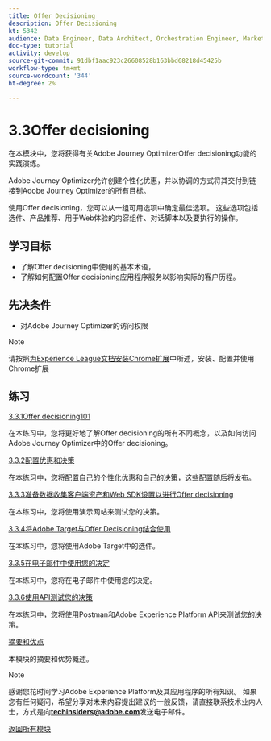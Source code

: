 ```yaml
---
title: Offer Decisioning
description: Offer Decisioning
kt: 5342
audience: Data Engineer, Data Architect, Orchestration Engineer, Marketer
doc-type: tutorial
activity: develop
source-git-commit: 91dbf1aac923c26608528b163bbd68218d45425b
workflow-type: tm+mt
source-wordcount: '344'
ht-degree: 2%

---
```


# 3.3Offer decisioning

在本模块中，您将获得有关Adobe Journey OptimizerOffer decisioning功能的实践演练。

Adobe Journey Optimizer允许创建个性化优惠，并以协调的方式将其交付到链接到Adobe Journey Optimizer的所有目标。

使用Offer decisioning，您可以从一组可用选项中确定最佳选项。 这些选项包括选件、产品推荐、用于Web体验的内容组件、对话脚本以及要执行的操作。

## 学习目标

- 了解Offer decisioning中使用的基本术语，
- 了解如何配置Offer decisioning应用程序服务以影响实际的客户历程。

## 先决条件

- 对Adobe Journey Optimizer的访问权限

>[!NOTE]
>
>请按照[为Experience League文档安装Chrome扩展](../../getting-started/gettingstarted/ex1.md)中所述，安装、配置并使用Chrome扩展

## 练习

[3.3.1Offer decisioning101](./ex1.md)

在本练习中，您将更好地了解Offer decisioning的所有不同概念，以及如何访问Adobe Journey Optimizer中的Offer decisioning。

[3.3.2配置优惠和决策](./ex2.md)

在本练习中，您将配置自己的个性化优惠和自己的决策，这些配置随后将发布。

[3.3.3准备数据收集客户端资产和Web SDK设置以进行Offer decisioning](./ex3.md)

在本练习中，您将使用演示网站来测试您的决策。

[3.3.4将Adobe Target与Offer Decisioning结合使用](./ex4.md)

在本练习中，您将使用Adobe Target中的选件。

[3.3.5在电子邮件中使用您的决定](./ex5.md)

在本练习中，您将在电子邮件中使用您的决定。

[3.3.6使用API测试您的决策](./ex6.md)

在本练习中，您将使用Postman和Adobe Experience Platform API来测试您的决策。

[摘要和优点](./summary.md)

本模块的摘要和优势概述。

>[!NOTE]
>
>感谢您花时间学习Adobe Experience Platform及其应用程序的所有知识。 如果您有任何疑问，希望分享对未来内容提出建议的一般反馈，请直接联系技术业内人士，方式是向&#x200B;**techinsiders@adobe.com**&#x200B;发送电子邮件。

[返回所有模块](../../../overview.md)
